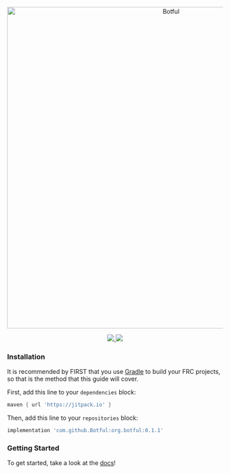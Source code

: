 <p align="center">
  <a href="#">
    <img alt="Botful" src="https://i.imgur.com/WAhi8NS.png" width="750px" height="auto"/>
  </a>
</p>

<p align="center">
  <a href="https://github.com/Botful/botful/actions">
    <img src="https://img.shields.io/github/workflow/status/Botful/botful/Java CI?style=flat-square" />
  </a>
  
  <a href="https://jitpack.io/#Botful/org.botful">
    <img src="https://img.shields.io/jitpack/v/github/SouthEugeneRoboticsTeam/sertain?style=flat-square" />
  </a>
</p>

### Installation

It is recommended by FIRST that you use [Gradle](https://gradle.org/) to build your FRC projects, so that is the method that this guide will cover.

First, add this line to your `dependencies` block:

```gradle
maven { url 'https://jitpack.io' }
```

Then, add this line to your `repositories` block:

```gradle
implementation 'com.github.Botful:org.botful:0.1.1'
```

### Getting Started

To get started, take a look at the [docs](https://botlin.gitbook.io/botlin/)!

